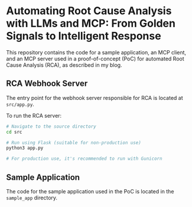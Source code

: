 # Automating Root Cause Analysis with LLMs and MCP: From Golden Signals to Intelligent Response

This repository contains the code for a sample application, an MCP client, and an MCP server used in a proof-of-concept (PoC) for automated Root Cause Analysis (RCA), as described in my blog.

## RCA Webhook Server
The entry point for the webhook server responsible for RCA is located at `src/app.py`.

To run the RCA server:

```bash
# Navigate to the source directory
cd src

# Run using Flask (suitable for non-production use)
python3 app.py

# For production use, it's recommended to run with Gunicorn
```

## Sample Application
The code for the sample application used in the PoC is located in the `sample_app` directory.